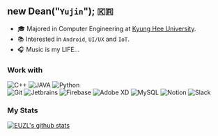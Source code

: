 ## new Dean("`Yujin`"); 🇰🇷 
- 🎓 Majored in Computer Engineering at [Kyung Hee University](https://khu.ac.kr).
- 📚 Interested in `Android`, `UI/UX` and `IoT`.
- 🎧 Music is my LIFE...


### Work with
![C++](https://img.shields.io/badge/C++-00599C?style=for-the-badge&logoColor=white&logo=c)
![JAVA](https://img.shields.io/badge/Java-007396?style=for-the-badge&logoColor=white&logo=Java)
![Python](https://img.shields.io/badge/Python-3776AB?style=for-the-badge&logoColor=white&logo=python)<br>
![Git](https://img.shields.io/badge/Git-F05032?style=for-the-badge&logoColor=white&logo=git)
![Jetbrains](https://img.shields.io/badge/JetBrains-000000?style=for-the-badge&logoColor=white&logo=JetBrains)
![Firebase](https://img.shields.io/badge/Firebase-FFCA28?style=for-the-badge&logoColor=white&logo=Firebase)
![Adobe XD](https://img.shields.io/badge/Adobe_XD-FF26BE?style=for-the-badge&logoColor=white&logo=adobe%20xd)
![MySQL](https://img.shields.io/badge/MySQL-447A91?style=for-the-badge&logoColor=white&logo=mysql)
![Notion](https://img.shields.io/badge/Notion-000000?style=for-the-badge&logoColor=white&logo=notion)
![Slack](https://img.shields.io/badge/Slack-4A154B?style=for-the-badge&logoColor=white&logo=slack)
<!-- Badges are made with shields.io -->


### My Stats
[![EUZL's github stats](https://github-readme-stats.vercel.app/api?username=euzl&cound_private=true&show_icons=true)](https://github.com/anuraghazra/github-readme-stats)
